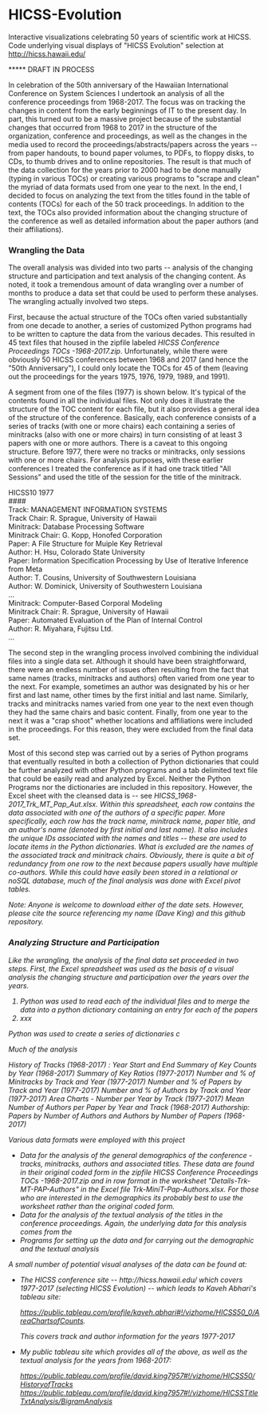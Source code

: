 # HICSS-Evolution

Interactive visualizations celebrating 50 years of scientific work at HICSS.  Code underlying visual displays of "HICSS Evolution" selection at  http://hicss.hawaii.edu/

*****  DRAFT IN PROCESS

In celebration of the 50th anniversary of the Hawaiian International Conference on System Sciences I undertook an analysis of all the conference proceedings from 1968-2017. The focus was on tracking the changes in content from the early beginnings of IT to the present day.  In part, this turned out to be a massive project because of the substantial changes that occurred from 1968 to 2017 in the structure of the organization, conference and proceedings, as well as the changes in the media used to record the proceedings/abstracts/papers across the years -- from paper handouts, to bound paper volumes, to PDFs, to floppy disks, to CDs, to thumb drives and to online repositories.  The result is that much of the data collection for the years prior to 2000 had to be done manually (typing in various TOCs) or creating various programs to "scrape and clean" the myriad of data formats used from one year to the next. In the end, I decided to focus on analyzing the text from the titles found in the table of contents (TOCs) for each of the 50 track proceedings. In addition to the text, the TOCs also provided information about the changing structure of the conference as well as detailed information about the paper authors (and their affiliations).

<h3>Wrangling the Data</h3>

The overall analysis was divided into two parts -- analysis of the changing structure and participation and text analysis of the changing content. As noted, it took a tremendous amount of data wrangling over a number of months to produce a data set that could be used to perform these analyses. The wrangling actually involved two steps.  

First, because the actual structure of the TOCs often varied substantially from one decade to another, a series of customized Python programs had to be written to capture the data from the various decades.  This resulted in 45 text files that housed in the zipfile labeled <em>HICSS Conference Proceedings TOCs -1968-2017.zip</em>. Unfortunately, while there were obviously 50 HICSS conferences between 1968 and 2017 (and hence the "50th Anniversary"), I could only locate the TOCs for 45 of them (leaving out the proceedings for the years 1975, 1976, 1979, 1989, and 1991).  

A segment from one of the files (1977) is shown below.  It's typical of the contents found in all the individual files. Not only does it illustrate the structure of the TOC content for each file, but it also provides a general idea of the structure of the conference. Basically, each conference consists of a series of tracks (with one or more chairs) each containing a series of minitracks (also with one or more chairs) in turn consisting of at least 3 papers with one or more authors. There is a caveat to this ongoing structure. Before 1977, there were no tracks or minitracks, only sessions with one or more chairs.  For analysis purposes, with these earlier conferences I treated the conference as if it had one track titled "All Sessions" and used the title of the session for the title of the minitrack.

HICSS10 1977<br>
####<br>
Track: MANAGEMENT INFORMATION SYSTEMS<br>
Track Chair: R. Sprague, University of Hawaii<br>
Minitrack: Database Processing Software<br>
Minitrack Chair: G. Kopp, Honofed Corporation<br>
Paper: A File Structure for Muiple Key Retrieval<br>
Author: H. Hsu, Colorado State University<br>
Paper: Information Specification Processing by Use of Iterative Inference from Meta<br>
Author: T. Cousins, University of Southwestern Louisiana<br>
Author: W. Dominick, University of Southwestern Louisiana<br>
...<br>
Minitrack: Computer-Based Corporal Modeling<br>
Minitrack Chair: R. Sprague, University of Hawaii<br>
Paper: Automated Evaluation of the Plan of Internal Control<br>
Author: R. Miyahara, Fujitsu Ltd.<br>
...<br>

The second step in the wrangling process involved combining the individual files into a single data set. Although it should have been straightforward, there were an endless number of issues often resulting from the fact that same names (tracks, minitracks and authors) often varied from one year to the next. For example, sometimes an author was designated by his or her first and last name, other times by the first initial and last name. Similarly, tracks and minitracks names varied from one year to the next even though they had the same chairs and basic content. Finally, from one year to the next it was a "crap shoot" whether locations and affiliations were included in the proceedings. For this reason, they were excluded from the final data set.

Most of this second step was carried out by a series of Python programs that eventually resulted in both a collection of Python dictionaries that could be further analyzed with other Python programs and a tab delimited text file that could be easily read and analyzed by Excel. Neither the Python Programs nor the dictionaries are included in this repository.  However, the Excel sheet with the cleansed data is -- see <EM>HICSS_1968-2017_Trk_MT_Pap_Aut.xlsx<EM>. Within this spreadsheet, each row contains the data associated with one of the authors of a specific paper.  More specifically, each row has the track name, minitrack name, paper title, and an author's name (denoted by first initial and last name). It also includes the unique IDs associated with the names and titles -- these are used to locate items in the Python dictionaries.  What is excluded are the names of the associated track and minitrack chairs. Obviously, there is quite a bit of redundancy from one row to the next because papers usually have multiple co-authors. While this could have easily been stored in a relational or noSQL database, much of the final analysis was done with Excel pivot tables.

Note: Anyone is welcome to download either of the date sets. However, please cite the source referencing my name (Dave King) and this github repository. 

<h3>Analyzing Structure and Participation</h3>

Like the wrangling, the analysis of the final data set proceeded in two steps.  First, the Excel spreadsheet was used as the basis of a visual analysis the changing structure and participation over the years over the years.  

<OL>
  <LI> Python was used to read each of the individual files and to merge the data into a python dictionary containing an entry for each of the papers
  <LI> xxx
</OL>
Python was used to create a series of dictionaries c

Much of the analysis

History of Tracks (1968-2017) : Year Start and End
Summary of Key Counts by Year (1968-2017)
Summary of Key Ratios (1977-2017)
Number and % of Minitracks by Track and Year (1977-2017)
Number and % of Papers by Track and Year (1977-2017)
Number and % of Authors by Track and Year (1977-2017)
Area Charts - Number per Year by Track (1977-2017)
Mean Number of Authors per Paper by Year and Track (1968-2017)
Authorship: Papers by Number of Authors and Authors by Number of Papers (1968-2017)

Various data formats were employed with this project

<ul> 
<li> Data for the analysis of the general demographics of the conference - tracks, minitracks, authors and associated titles. These data are found in their original coded form in the zipfile <em>HICSS Conference Proceedings TOCs -1968-2017.zip</em> and in row format in the worksheet "Details-Trk-MT-PAP-Authors" in the Excel file <em>Trk-MiniT-Pap-Authors.xlsx</em>. For those who are interested in the demographics its probably best to use the worksheet rather than the original coded form.
<li> Data for the analysis of the textual analysis of the titles in the conference proceedings. Again, the underlying data for this analysis comes from the 
<li> Programs for setting up the data and for carrying out the demographic and the textual analysis
</ul>

A small number of potential visual analyses of the data can be found at:

<ul>
<li> The HICSS conference site --  http://hicss.hawaii.edu/ which covers 1977-2017 (selecting HICSS Evolution) -- which leads to Kaveh Abhari's tableau site: 

https://public.tableau.com/profile/kaveh.abhari#!/vizhome/HICSS50_0/AreaChartsofCounts.  

This covers track and author information for the years 1977-2017</li>

<li> My public tableau site which provides all of the above, as well as the textual analysis for the years from 1968-2017:

https://public.tableau.com/profile/david.king7957#!/vizhome/HICSS50/HistoryofTracks
https://public.tableau.com/profile/david.king7957#!/vizhome/HICSSTitleTxtAnalysis/BigramAnalysis</li>

</ul>

